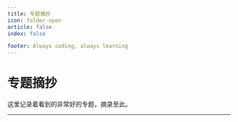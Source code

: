 ```yaml
---
title: 专题摘抄
icon: folder-open
article: false
index: false

footer: Always coding, always learning
---
```

# 专题摘抄

这里记录着看到的非常好的专题，摘录至此。

---
